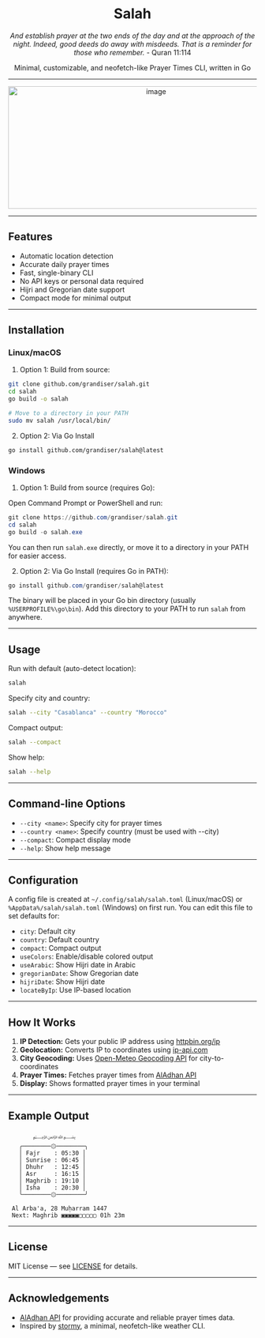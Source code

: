 <div align="center">

# Salah

*And establish prayer at the two ends of the day and at the approach of the night. Indeed, good deeds do away with misdeeds. That is a reminder for those who remember.* - Quran 11:114

Minimal, customizable, and neofetch-like Prayer Times CLI, written in Go

---
<img width="584" height="248" alt="image" src="https://github.com/user-attachments/assets/8d1fd883-5132-4e74-a3ec-1e6d3514e29a" />


---

</div>

## Features

- Automatic location detection
- Accurate daily prayer times
- Fast, single-binary CLI
- No API keys or personal data required
- Hijri and Gregorian date support
- Compact mode for minimal output

---

## Installation

### Linux/macOS

1. Option 1: Build from source:

```bash
git clone github.com/grandiser/salah.git
cd salah
go build -o salah

# Move to a directory in your PATH
sudo mv salah /usr/local/bin/
```

2. Option 2: Via Go Install

```bash
go install github.com/grandiser/salah@latest
```

### Windows

1. Option 1: Build from source (requires Go):

Open Command Prompt or PowerShell and run:

```powershell
git clone https://github.com/grandiser/salah.git
cd salah
go build -o salah.exe
```

You can then run `salah.exe` directly, or move it to a directory in your PATH for easier access.

2. Option 2: Via Go Install (requires Go in PATH):

```powershell
go install github.com/grandiser/salah@latest
```

The binary will be placed in your Go bin directory (usually `%USERPROFILE%\go\bin`). Add this directory to your PATH to run `salah` from anywhere.

---

## Usage

Run with default (auto-detect location):

```bash
salah
```

Specify city and country:

```bash
salah --city "Casablanca" --country "Morocco"
```

Compact output:

```bash
salah --compact
```

Show help:

```bash
salah --help
```

---

## Command-line Options

- `--city <name>`: Specify city for prayer times
- `--country <name>`: Specify country (must be used with --city)
- `--compact`: Compact display mode
- `--help`: Show help message

---

## Configuration

A config file is created at `~/.config/salah/salah.toml` (Linux/macOS) or `%AppData%/salah/salah.toml` (Windows) on first run. You can edit this file to set defaults for:

- `city`: Default city
- `country`: Default country
- `compact`: Compact output
- `useColors`: Enable/disable colored output
- `useArabic`: Show Hijri date in Arabic
- `gregorianDate`: Show Gregorian date
- `hijriDate`: Show Hijri date
- `locateByIp`: Use IP-based location

---

## How It Works

1. **IP Detection:** Gets your public IP address using [httpbin.org/ip](https://httpbin.org/ip)
2. **Geolocation:** Converts IP to coordinates using [ip-api.com](http://ip-api.com)
3. **City Geocoding:** Uses [Open-Meteo Geocoding API](https://open-meteo.com/) for city-to-coordinates
4. **Prayer Times:** Fetches prayer times from [AlAdhan API](https://aladhan.com/prayer-times-api)
5. **Display:** Shows formatted prayer times in your terminal

---

## Example Output

```
       ﷽   
   ╭────────۞────────╮
   │ Fajr    : 05:30 │
   │ Sunrise : 06:45 │
   │ Dhuhr   : 12:45 │
   │ Asr     : 16:15 │
   │ Maghrib : 19:10 │
   │ Isha    : 20:30 │
   ╰────────۞────────╯

 Al Arba'a, 28 Muḥarram 1447
 Next: Maghrib ▣▣▣▣▣▢▢▢▢▢ 01h 23m
```

---

## License

MIT License — see [LICENSE](LICENSE) for details.

---

## Acknowledgements

- [AlAdhan API](https://aladhan.com/prayer-times-api) for providing accurate and reliable prayer times data.
- Inspired by [stormy](https://github.com/ashish0kumar/stormy), a minimal, neofetch-like weather CLI.

